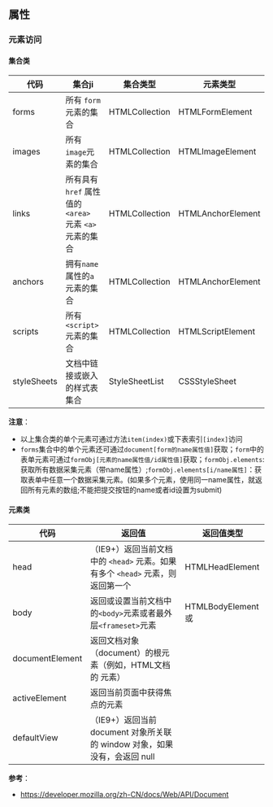 ## 属性
### 元素访问
#### 集合类

代码 | 集合ji | 集合类型 | 元素类型
---|---|---|---
forms | 所有 `form` 元素的集合 | HTMLCollection | HTMLFormElement
images | 所有`image`元素的集合 | HTMLCollection | HTMLImageElement
links | 所有具有`href` 属性值的 `<area>` 元素 `<a>` 元素的集合 | HTMLCollection | HTMLAnchorElement
anchors|拥有`name`属性的`a`元素的集合 | HTMLCollection | HTMLAnchorElement
scripts| 所有`<script>`元素的集合 | HTMLCollection | HTMLScriptElement
styleSheets | 文档中链接或嵌入的样式表集合 | StyleSheetList |  CSSStyleSheet


**注意**：

- 以上集合类的单个元素可通过方法`item(index)`或下表索引`[index]`访问
- `forms`集合中的单个元素还可通过`document[form的name属性值]`获取；`form`中的表单元素可通过`formObj[元素的name属性值/id属性值]`获取；`formObj.elements`:获取所有数据采集元素（带name属性）;`formObj.elements[i/name属性]`：获取表单中任意一个数据采集元素。(如果多个元素，使用同一name属性，就返回所有元素的数组;不能把提交按钮的name或者id设置为submit)

#### 元素类

代码 | 返回值 | 返回值类型
---|---|---
head | （IE9+）返回当前文档中的 `<head>` 元素。如果有多个 `<head>` 元素，则返回第一个 | HTMLHeadElement
body|返回或设置当前文档中的`<body>`元素或者最外层`<frameset>`元素| HTMLBodyElement或
documentElement | 返回文档对象（document）的根元素（例如，HTML文档的 <html> 元素）|
activeElement | 返回当前页面中获得焦点的元素 | 
defaultView | （IE9+）返回当前 document 对象所关联的 window 对象，如果没有，会返回 null | 

**参考**：
- https://developer.mozilla.org/zh-CN/docs/Web/API/Document